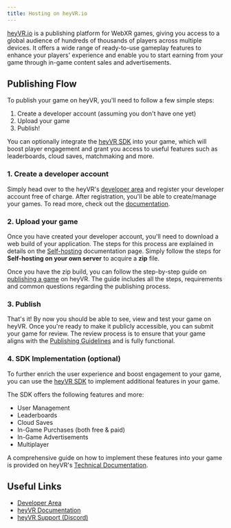 ```yaml
---
title: Hosting on heyVR.io
---
```


[heyVR.io](https://heyvr.io) is a publishing platform for WebXR games, giving you access to a global audience of hundreds of thousands of players across multiple devices. It offers a wide range of ready-to-use gameplay features to enhance your players' experience and enable you to start earning from your game through in-game content sales and advertisements.

## Publishing Flow

To publish your game on heyVR, you'll need to follow a few simple steps:

1. Create a developer account (assuming you don't have one yet)
2. Upload your game
3. Publish!

You can optionally integrate the [heyVR SDK](https://docs.heyvr.io/en/game-development/sdk) into your game, which will boost player engagement and grant you access to useful features such as leaderboards, cloud saves, matchmaking and more.

### 1. Create a developer account

Simply head over to the heyVR's [developer area](https://developer.heyvr.io) and register your developer account free of charge. After registration, you'll be able to create/manage your games. To read more, check out the [documentation](https://docs.heyvr.io).

### 2. Upload your game

Once you have created your developer account, you'll need to download a web build of your application. The steps for this process are explained in details on the [Self-hosting](/user-manual/editor/publishing/web/self-hosting/#self-hosting-on-your-own-server) documentation page. Simply follow the steps for **Self-hosting on your own server** to acquire a **zip** file.

Once you have the zip build, you can follow the step-by-step guide on [publishing a game](https://docs.heyvr.io/en/developer-area/publish-a-game) on heyVR. The guide includes all the steps, requirements and common questions regarding the publishing process.

### 3. Publish

That's it! By now you should be able to see, view and test your game on heyVR. Once you're ready to make it publicly accessible, you can submit your game for review. The review process is to ensure that your game aligns with the [Publishing Guidelines](https://heyvr.io/hc/legal/heyvr-io-publishing-policies) and is fully functional.

### 4. SDK Implementation (optional)

To further enrich the user experience and boost engagement to your game, you can use the [heyVR SDK](https://docs.heyvr.io/en/game-development/sdk) to implement additional features in your game.

The SDK offers the following features and more:

- User Management
- Leaderboards
- Cloud Saves
- In-Game Purchases (both free & paid)
- In-Game Advertisements
- Multiplayer

A comprehensive guide on how to implement these features into your game is provided on heyVR's [Technical Documentation](https://docs.heyvr.io/en/game-development/sdk).

## Useful Links

- [Developer Area](https://developer.heyvr.io)
- [heyVR Documentation](https://docs.heyvr.io)
- [heyVR Support (Discord)](https://heyvr.io/discord)

